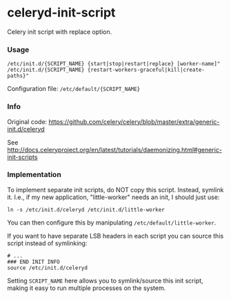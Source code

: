 celeryd-init-script
===================

Celery init script with replace option.

### Usage

    /etc/init.d/{SCRIPT_NAME} {start|stop|restart|replace} [worker-name]"
    /etc/init.d/{SCRIPT_NAME} {restart-workers-graceful|kill|create-paths}"

Configuration file: ``/etc/default/{SCRIPT_NAME}``

### Info

Original code: https://github.com/celery/celery/blob/master/extra/generic-init.d/celeryd

See http://docs.celeryproject.org/en/latest/tutorials/daemonizing.html#generic-init-scripts

### Implementation


To implement separate init scripts, do NOT copy this script.  Instead, symlink it.  I.e., if my new application, "little-worker" needs an init, I should just use:

``ln -s /etc/init.d/celeryd /etc/init.d/little-worker``

You can then configure this by manipulating ``/etc/default/little-worker``.

If you want to have separate LSB headers in each script you can source this script instead of symlinking:

    # ...
    ### END INIT INFO
    source /etc/init.d/celeryd

Setting `SCRIPT_NAME` here allows you to symlink/source this init script,
making it easy to run multiple processes on the system.
